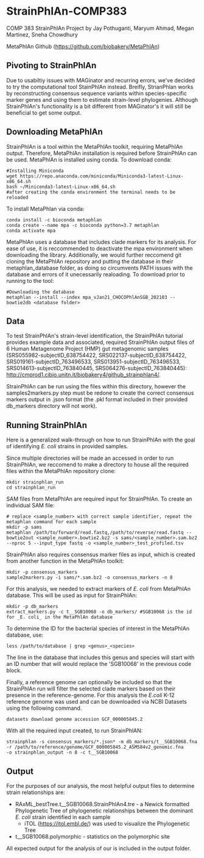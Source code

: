 # StrainPhlAn-COMP383
COMP 383 StrainPhlAn Project by Jay Pothuganti, Maryum Ahmad, Megan Martinez, Sneha Chowdhury

MetaPhlAn Github (https://github.com/biobakery/MetaPhlAn)

## Pivoting to StrainPhlAn
Due to usabiltiy issues with MAGinator and recurring errors, we've decided to try the computational tool StainPhlAn instead. 
Breifly, StrianPhlan works by reconstructing consensus sequence variants within species-specific marker genes and using them to estimate strain-level phylogenies. Although StrainPhlAn's functionality is a bit different from MAGinator's it will still be beneficial to get some output.

## Downloading MetaPhlAn
StrainPhlAn is a tool within the MetaPhlAn toolkit, requiring MetaPhlAn output. Therefore, MetaPhlAn installation is required before StrainPhlAn can be used. MetaPhlAn is installed using conda. To download conda:

```
#Installing Miniconda
wget https://repo.anaconda.com/miniconda/Miniconda3-latest-Linux-x86_64.sh
bash ~/Miniconda3-latest-Linux-x86_64.sh
#after creating the conda environment the terminal needs to be reloaded
```

To install MetaPhlan via conda:
```
conda install -c bioconda metaphlan
conda create --name mpa -c bioconda python=3.7 metaphlan
conda activate mpa
```

MetaPhlAn uses a database that includes clade markers for its analysis. For ease of use, it is reccommended to deactivate the mpa environment when downloading the library. Additionally, we would further reccomend git cloning the MetaPhlAn repository and putting the database in their metaphlan_database folder, as doing so circumvents PATH issues with the database and errors of it unecessarily realoading. To download prior to running to the tool:
```
#Downloading the database
metaphlan --install --index mpa_vJan21_CHOCOPhlAnSGB_202103 --bowtie2db <database folder>
```


## Data
To test StrainPhlAn's strain-level identification, the StrainPhlAn tutorial provides example data and associated, required StrainPhlAn output files of 6 Human Metagenome Project (HMP) gut metagenomic samples (SRS055982-subjectID_638754422, SRS022137-subjectID_638754422, SRS019161-subjectID_763496533, SRS013951-subjectID_763496533, SRS014613-subjectID_763840445, SRS064276-subjectID_763840445): http://cmprod1.cibio.unitn.it/biobakery4/github_strainphlan4/. 

StrainPhlAn can be run using the files within this directory, however the samples2markers.py step must be redone to create the correct consensus markers output in .json format (the .pkl format included in their provided db_markers directory will not work). 

## Running StrainPhlAn
Here is a generalized walk-through on how to run StrainPhlAn with the goal of identifying _E. coli_ strains in provided samples. 

Since multiple directories will be made an accessed in order to run StrainPhlAn, we reccomend to make a directory to house all the required files within the MetaPhlAn repository clone:
```
mkdir strainphlan_run
cd strainphlan_run
```

SAM files from MetaPhlAn are required input for StrainPhlAn. To create an individual SAM file: 
``` 
# replace <sample_number> with correct sample identifier, repeat the metaphlan command for each sample 
mkdir -p sams
metaphlan /path/to/forward/read.fastq,/path/to/reverse/read.fastq --bowtie2out <sample_number>.bowtie2.bz2 -s sams/<sample_number>.sam.bz2 --nproc 5 --input_type fastq -o <sample_number>_test_profiled.tsv
```

StrainPhlAn also requires consensus marker files as input, which is created from another function in the MetaPhlAn toolkit:
```
mkdir -p consensus_markers
sample2markers.py -i sams/*.sam.bz2 -o consensus_markers -n 8
```

For this analysis, we needed to extract markers of _E. coli_ from MetaPhlAn database. This will be used as input for StrainPhlAn:
```
mkdir -p db_markers
extract_markers.py -c t__SGB10068 -o db_markers/ #SGB10068 is the id for _E. coli_ in the MetaPhlAn database
```
To determine the ID for the bacterial species of interest in the MetaPhlAn database, use:
```
less /path/to/database | grep <genus>_<species>
```
The line in the database that includes this genus and species will start with an ID number that will would replace the 'SGB10068' in the previous code block. 

Finally, a reference genome can optionally be included so that the StrainPhlAn run will filter the selected clade markers based on their presence in the reference-genome. For this analysis the _E.coli_ K-12 reference genome was used and can be downloaded via NCBI Datasets using the following command.
```
datasets download genome accession GCF_000005845.2
```
With all the required input created, to run StrainPhlAN:
```
strainphlan -s consensus_markers/*.json* -m db_markers/t__SGB10068.fna -r /path/to/reference/genome/GCF_000005845.2_ASM584v2_genomic.fna
-o strainphlan_output -n 8 -c t__SGB10068
```

## Output
For the purposes of our analysis, the most helpful output files to determine strain relationships are:
* RAxML_bestTree.t__SGB10068.StrainPhlAn4.tre - a Newick formatted Phylogenetic Tree of phylogenetic relationships between the dominant _E. coli_ strain identified in each sample
  * iTOL (https://itol.embl.de/) was used to visualize the Phylogenetic Tree 
* t__SGB10068.polymorphic - statistics on the polymorphic site

All expected output for the analysis of our is included in the output folder. 
